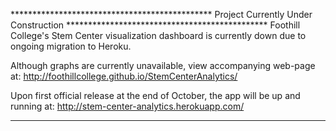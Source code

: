 ********************************************** Project Currently Under Construction **********************************************
Foothill College's Stem Center visualization dashboard is currently down due to ongoing migration to Heroku.

Although graphs are currently unavailable, view accompanying web-page at:
http://foothillcollege.github.io/StemCenterAnalytics/

Upon first official release at the end of October, the app will be up and running at:
http://stem-center-analytics.herokuapp.com/
****************************************************************************************************************

